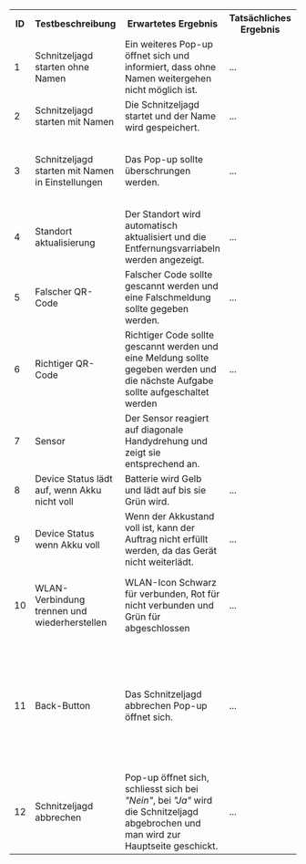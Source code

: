 <table>
  <tr>
    <th>ID</th>
    <th>Testbeschreibung</th>
    <th>Erwartetes Ergebnis</th>
    <th>Tatsächliches Ergebnis</th>
    <th>Status</th>
    <th>Kommentar</th>
  </tr>
  <tr>
    <td>1</td>
    <td>Schnitzeljagd starten ohne Namen</td>
    <td>Ein weiteres Pop-up öffnet sich und informiert, dass ohne Namen weitergehen nicht möglich ist.</td>
    <td>...</td>
    <td>...</td>
    <td>Pop-up offnen und nichts eingeben.</td>
  </tr>
  <tr>
    <td>2</td>
    <td>Schnitzeljagd starten mit Namen</td>
    <td>Die Schnitzeljagd startet und der Name wird gespeichert.</td>
    <td>...</td>
    <td>...</td>
    <td>Pop-up offnen und Namen eingeben.</td>
  </tr>
  <tr>
    <td>3</td>
    <td>Schnitzeljagd starten mit Namen in Einstellungen</td>
    <td>Das Pop-up sollte überschrungen werden.</td>
    <td>...</td>
    <td>...</td>
    <td>In den Einstellungen Namen festlegen und die Schnitzeljagd starten.</td>
  </tr>
  <tr>
    <td>4</td>
    <td>Standort aktualisierung</td>
    <td>Der Standort wird automatisch aktualisiert und die Entfernungsvarriabeln werden angezeigt.</td>
    <td>...</td>
    <td>...</td>
    <td>...</td>
  </tr>
  <tr>
    <td>5</td>
    <td>Falscher QR-Code</td>
    <td>Falscher Code sollte gescannt werden und eine Falschmeldung sollte gegeben werden.</td>
    <td>...</td>
    <td>...</td>
    <td>...</td>
  </tr>
  <tr>
    <td>6</td>
    <td>Richtiger QR-Code</td>
    <td>Richtiger Code sollte gescannt werden und eine Meldung sollte gegeben werden und die nächste Aufgabe sollte aufgeschaltet werden</td>
    <td>...</td>
    <td>...</td>
    <td>...</td>
  </tr>
  <tr>
    <td>7</td>
    <td>Sensor</td>
    <td>Der Sensor reagiert auf diagonale Handydrehung und zeigt sie entsprechend an.<td>
    <td>...</td>
    <td>...</td>
    <td>...</td>
  </tr>
  <tr>
    <td>8</td>
    <td>Device Status lädt auf, wenn Akku nicht voll</td>
    <td>Batterie wird Gelb und lädt auf bis sie Grün wird.</td>
    <td>...</td>
    <td>...</td>
    <td>Akku darf nicht voll sein.</td>
  </tr>
  <tr>
    <td>9</td>
    <td>Device Status wenn Akku voll</td>
    <td>Wenn der Akkustand voll ist, kann der Auftrag nicht erfüllt werden, da das Gerät nicht weiterlädt.</td>
    <td>...</td>
    <td>...</td>
    <td>Akkuladung muss an der Grenze sein.</td>
  </tr>
  <tr>
    <td>10</td>
    <td>WLAN-Verbindung trennen und wiederherstellen</td>
    <td>WLAN-Icon Schwarz für verbunden, Rot für nicht verbunden und Grün für abgeschlossen</td>
    <td>...</td>
    <td>...</td>
    <td>WLAN-Verbindung soll getrennt und wiederhergestellt werden. In dieser Reihenfolge.</td>
  </tr>
  <tr>
    <td>11</td>
    <td>Back-Button</td>
    <td>Das Schnitzeljagd abbrechen Pop-up öffnet sich.</td>
    <td>...</td>
    <td>...</td>
    <td>Wenn der Back-Button gedrückt, wird das Event abgefangen und anstatt auf die vorherige Seite zurückzugehen, wird das Schnitzeljagd abbrechen Pop-up geöffnet.</td>
  </tr>
  <tr>
    <td>12</td>
    <td>Schnitzeljagd abbrechen</td>
    <td>Pop-up öffnet sich, schliesst sich bei <i>"Nein"</i>, bei <i>"Ja"</i> wird die Schnitzeljagd abgebrochen und man wird zur Hauptseite geschickt.</td>
    <td>...</td>
    <td>...</td>
    <td>Während einer Schniteljagd auf das <i>"x"</i> oben links klicken.</td>
  </tr>
</table>

